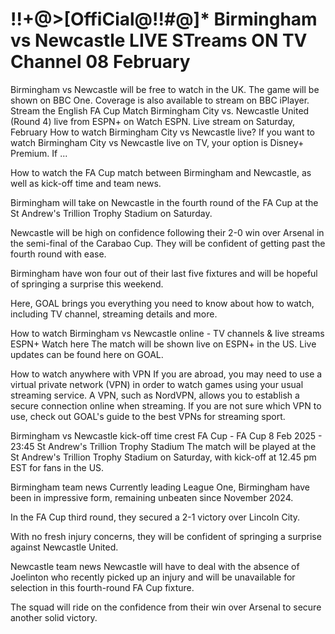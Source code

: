# !!+@>[OffiCial@!!#@]* Birmingham vs Newcastle LIVE STreams ON TV Channel 08 February

Birmingham vs Newcastle will be free to watch in the UK. The game will be shown on BBC One. Coverage is also available to stream on BBC iPlayer. Stream the English FA Cup Match Birmingham City vs. Newcastle United (Round 4) live from ESPN+ on Watch ESPN. Live stream on Saturday, February How to watch Birmingham City vs Newcastle live? If you want to watch Birmingham City vs Newcastle live on TV, your option is Disney+ Premium. If ...

How to watch the FA Cup match between Birmingham and Newcastle, as well as kick-off time and team news.

Birmingham will take on Newcastle in the fourth round of the FA Cup at the St Andrew's Trillion Trophy Stadium on Saturday.

Newcastle will be high on confidence following their 2-0 win over Arsenal in the semi-final of the Carabao Cup. They will be confident of getting past the fourth round with ease.

Birmingham have won four out of their last five fixtures and will be hopeful of springing a surprise this weekend.

Here, GOAL brings you everything you need to know about how to watch, including TV channel, streaming details and more.

How to watch Birmingham vs Newcastle online - TV channels & live streams
	ESPN+	Watch here
The match will be shown live on ESPN+ in the US. Live updates can be found here on GOAL.

How to watch anywhere with VPN
If you are abroad, you may need to use a virtual private network (VPN) in order to watch games using your usual streaming service. A VPN, such as NordVPN, allows you to establish a secure connection online when streaming. If you are not sure which VPN to use, check out GOAL's guide to the best VPNs for streaming sport.

Birmingham vs Newcastle kick-off time
crest
FA Cup - FA Cup
8 Feb 2025 - 23:45
St Andrew's Trillion Trophy Stadium
The match will be played at the St Andrew's Trillion Trophy Stadium on Saturday, with kick-off at 12.45 pm EST for fans in the US.

Birmingham team news
Currently leading League One, Birmingham have been in impressive form, remaining unbeaten since November 2024.

In the FA Cup third round, they secured a 2-1 victory over Lincoln City.

With no fresh injury concerns, they will be confident of springing a surprise against Newcastle United.

Newcastle team news
Newcastle will have to deal with the absence of Joelinton who recently picked up an injury and will be unavailable for selection in this fourth-round FA Cup fixture.

The squad will ride on the confidence from their win over Arsenal to secure another solid victory.
